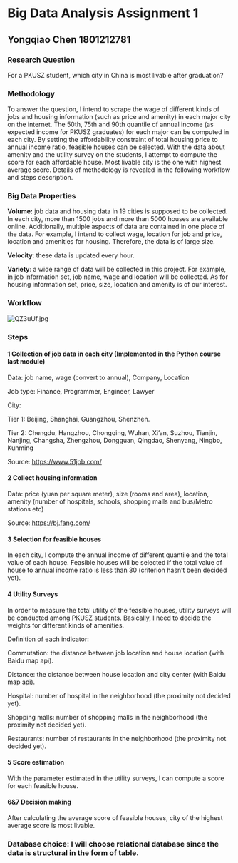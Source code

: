 # Big Data Analysis Assignment 1
## Yongqiao Chen 1801212781
### Research Question
For a PKUSZ student, which city in China is most livable after graduation?

### Methodology
  To answer the question, I intend to scrape the wage of different kinds of jobs and housing information (such as price and amenity) in each major city on the internet. The 50th, 75th and 90th quantile of annual income (as expected income for PKUSZ graduates) for each major can be computed in each city. By setting the affordability constraint of total housing price to annual income ratio, feasible houses can be selected. With the data about amenity and the utility survey on the students, I attempt to compute the score for each affordable house. Most livable city is the one with highest average score. Details of methodology is revealed in the following workflow and steps description.
  
### Big Data Properties
  **Volume:** job data and housing data in 19 cities is supposed to be collected. In each city, more than 1500 jobs and more than 5000 houses are available online. Additionally, multiple aspects of data are contained in one piece of the data. For example, I intend to collect wage, location for job and price, location and amenities for housing. Therefore, the data is of large size.
  
  **Velocity**: these data is updated every hour.
  
  **Variety**: a wide range of data will be collected in this project. For example, in job information set, job name, wage and location will be collected. As for housing information set, price, size, location and amenity is of our interest. 
  
### Workflow
![QZ3uUf.jpg](https://s2.ax1x.com/2019/11/30/QZ3uUf.jpg)

### Steps
#### 1 Collection of job data in each city (Implemented in the Python course last module)
Data: job name, wage (convert to annual), Company, Location

Job type: Finance, Programmer, Engineer, Lawyer

City: 

Tier 1: Beijing, Shanghai, Guangzhou, Shenzhen. 

Tier 2: Chengdu, Hangzhou, Chongqing, Wuhan, Xi’an, Suzhou, Tianjin, Nanjing, Changsha, Zhengzhou, Dongguan, Qingdao, Shenyang, Ningbo, Kunming

Source: https://www.51job.com/

#### 2 Collect housing information
Data: price (yuan per square meter), size (rooms and area), location, amenity (number of hospitals, schools, shopping malls and bus/Metro stations etc)

Source: https://bj.fang.com/

#### 3 Selection for feasible houses
In each city, I compute the annual income of different quantile and the total value of each house. Feasible houses will be selected if the total value of house to annual income ratio is less than 30 (criterion hasn’t been decided yet).

#### 4 Utility Surveys
In order to measure the total utility of the feasible houses, utility surveys will be conducted among PKUSZ students. Basically, I need to decide the weights for different kinds of amenities.

Definition of each indicator:

Commutation: the distance between job location and house location (with Baidu map api). 

Distance: the distance between house location and city center (with Baidu map api).

Hospital: number of hospital in the neighborhood (the proximity not decided yet).

Shopping malls: number of shopping malls in the neighborhood (the proximity not decided yet).

Restaurants: number of restaurants in the neighborhood (the proximity not decided yet).

#### 5 Score estimation
With the parameter estimated in the utility surveys, I can compute a score for each feasible house.

#### 6&7 Decision making
After calculating the average score of feasible houses, city of the highest average score is most livable. 

### Database choice: I will choose relational database since the data is structural in the form of table. 
